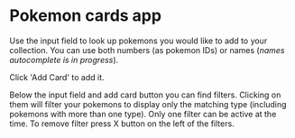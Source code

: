 # Pokemon cards app

Use the input field to look up pokemons you would like to add to your collection.
You can use both numbers (as pokemon IDs) or names (_names autocomplete is in progress_).

Click 'Add Card' to add it.

Below the input field and add card button you can find filters.
Clicking on them will filter your pokemons to display only the matching type (including pokemons with more than one type).
Only one filter can be active at the time.
To remove filter press X button on the left of the filters.
